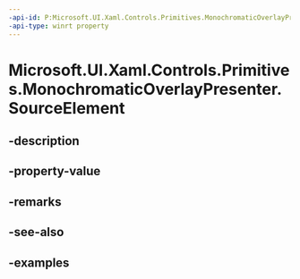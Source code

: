 ```yaml
---
-api-id: P:Microsoft.UI.Xaml.Controls.Primitives.MonochromaticOverlayPresenter.SourceElement
-api-type: winrt property
---
```


# Microsoft.UI.Xaml.Controls.Primitives.MonochromaticOverlayPresenter.SourceElement

<!--
public Windows.UI.Xaml.UIElement SourceElement { get; set; }
-->


## -description

## -property-value

## -remarks

## -see-also

## -examples


